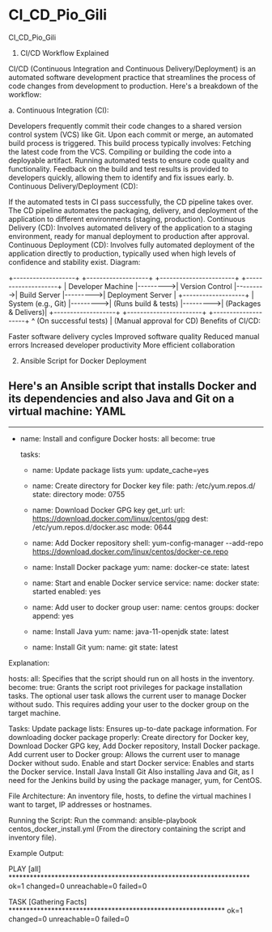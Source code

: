 # CI_CD_Pio_Gili
CI_CD_Pio_Gili

1. CI/CD Workflow Explained

CI/CD (Continuous Integration and Continuous Delivery/Deployment) is an automated software development practice that streamlines the process of code changes from development to production. Here's a breakdown of the workflow:

a. Continuous Integration (CI):

Developers frequently commit their code changes to a shared version control system (VCS) like Git.
Upon each commit or merge, an automated build process is triggered.
This build process typically involves:
Fetching the latest code from the VCS.
Compiling or building the code into a deployable artifact.
Running automated tests to ensure code quality and functionality.
Feedback on the build and test results is provided to developers quickly, allowing them to identify and fix issues early.
b. Continuous Delivery/Deployment (CD):

If the automated tests in CI pass successfully, the CD pipeline takes over.
The CD pipeline automates the packaging, delivery, and deployment of the application to different environments (staging, production).
Continuous Delivery (CD): Involves automated delivery of the application to a staging environment, ready for manual deployment to production after approval.
Continuous Deployment (CD): Involves fully automated deployment of the application directly to production, typically used when high levels of confidence and stability exist.
Diagram:

+-------------------+         +-------------------+         +-----------------------+         +--------------------+
| Developer Machine |--------->| Version Control   |--------->| Build Server          |--------->| Deployment Server  |
+-------------------+         | System (e.g., Git) |--------->| (Runs build & tests) |--------->| (Packages & Delivers)|
                             +-------------------+         +-----------------------+         +--------------------+
                                                                      ^ (On successful tests)
                                                                      | (Manual approval for CD)
Benefits of CI/CD:

Faster software delivery cycles
Improved software quality
Reduced manual errors
Increased developer productivity
More efficient collaboration

2. Ansible Script for Docker Deployment

Here's an Ansible script that installs Docker and its dependencies and also Java and Git on a virtual machine:
YAML
---
---
- name: Install and configure Docker
  hosts: all
  become: true

  tasks:
    - name: Update package lists
      yum: update_cache=yes

    - name: Create directory for Docker key
      file:
        path: /etc/yum.repos.d/
        state: directory
        mode: 0755

    - name: Download Docker GPG key
      get_url:
        url: https://download.docker.com/linux/centos/gpg
        dest: /etc/yum.repos.d/docker.asc
        mode: 0644
        
    - name: Add Docker repository
      shell: yum-config-manager --add-repo https://download.docker.com/linux/centos/docker-ce.repo
     
    - name: Install Docker package
      yum:
        name: docker-ce
        state: latest
  
    - name: Start and enable Docker service
      service:
        name: docker
        state: started
        enabled: yes

    - name: Add user to docker group 
      user:
        name: centos
        groups: docker
        append: yes
		
    - name: Install Java
      yum:
        name: java-11-openjdk
        state: latest
  
    - name: Install Git
      yum:
        name: git
        state: latest
  
		
		
Explanation:

hosts: all: Specifies that the script should run on all hosts in the inventory.
become: true: Grants the script root privileges for package installation tasks.
The optional user task allows the current user to manage Docker without sudo. 
This requires adding your user to the docker group on the target machine.

Tasks:
	Update package lists: Ensures up-to-date package information.
	For downloading docker package properly: 
    Create directory for Docker key,
    Download Docker GPG key,
    Add Docker repository,
	Install Docker package.
	Add current user to Docker group: Allows the current user to manage Docker without sudo.
	Enable and start Docker service: Enables and starts the Docker service.
	Install Java
	Install Git
	Also installing Java and Git, as I need for the Jenkins build by using the package manager, yum, for CentOS. 

File Architecture:
An inventory file, hosts, to define the virtual machines I want to target, IP addresses or hostnames. 

Running the Script:
Run the command: ansible-playbook centos_docker_install.yml 
(From the directory containing the script and inventory file).

Example Output:

PLAY [all] ********************************************************************
ok=1 changed=0 unreachable=0 failed=0

TASK [Gathering Facts] *************************************************************
ok=1 changed=0 unreachable=0 failed=0
